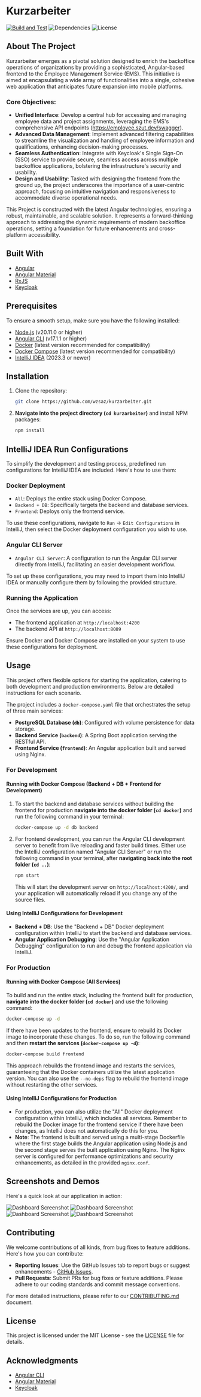 # Kurzarbeiter

[![Build and Test](https://github.com/wzsaz/Kurzarbeiter/actions/workflows/pipeline-build-test.yml/badge.svg)](https://github.com/wzsaz/Kurzarbeiter/actions/workflows/pipeline-build-test.yml)
![Dependencies](https://img.shields.io/badge/dependencies-up%20to%20date-brightgreen)
![License](https://img.shields.io/badge/license-MIT-green)

## About The Project

Kurzarbeiter emerges as a pivotal solution designed to enrich the backoffice operations of organizations by providing a sophisticated, Angular-based frontend to the Employee Management Service (EMS). This initiative is aimed at encapsulating a wide array of functionalities into a single, cohesive web application that anticipates future expansion into mobile platforms.

### Core Objectives:

- **Unified Interface**: Develop a central hub for accessing and managing employee data and project assignments, leveraging the EMS's comprehensive API endpoints (https://employee.szut.dev/swagger).
- **Advanced Data Management**: Implement advanced filtering capabilities to streamline the visualization and handling of employee information and qualifications, enhancing decision-making processes.
- **Seamless Authentication**: Integrate with Keycloak's Single Sign-On (SSO) service to provide secure, seamless access across multiple backoffice applications, bolstering the infrastructure's security and usability.
- **Design and Usability**: Tasked with designing the frontend from the ground up, the project underscores the importance of a user-centric approach, focusing on intuitive navigation and responsiveness to accommodate diverse operational needs.

This Project is constructed with the latest Angular technologies, ensuring a robust, maintainable, and scalable solution. It represents a forward-thinking approach to addressing the dynamic requirements of modern backoffice operations, setting a foundation for future enhancements and cross-platform accessibility.

## Built With

- [Angular](https://angular.dev/)
- [Angular Material](https://material.angular.io/)
- [RxJS](https://rxjs.dev/)
- [Keycloak](https://www.keycloak.org/)

## Prerequisites

To ensure a smooth setup, make sure you have the following installed:

- [Node.js](https://nodejs.org/en/download) (v20.11.0 or higher)
- [Angular CLI](https://angular.io/cli) (v17.1.1 or higher)
- [Docker](https://docs.docker.com/get-docker/) (latest version recommended for compatibility)
- [Docker Compose](https://docs.docker.com/compose/install/) (latest version recommended for compatibility)
- [IntelliJ IDEA](https://www.jetbrains.com/de-de/idea/download/?section=windows) (2023.3 or newer)

## Installation

1. Clone the repository:

   ```bash
   git clone https://github.com/wzsaz/kurzarbeiter.git
   ```

2. **Navigate into the project directory (`cd kurzarbeiter`)** and install NPM packages:

    ```bash
   npm install
   ```

## IntelliJ IDEA Run Configurations

To simplify the development and testing process, predefined run configurations for IntelliJ IDEA are included. Here's how to use them:

### Docker Deployment

- `All`: Deploys the entire stack using Docker Compose.
- `Backend + DB`: Specifically targets the backend and database services.
- `Frontend`: Deploys only the frontend service.

To use these configurations, navigate to `Run` -> `Edit Configurations` in IntelliJ, then select the Docker deployment configuration you wish to use.

### Angular CLI Server

- `Angular CLI Server`: A configuration to run the Angular CLI server directly from IntelliJ, facilitating an easier development workflow.

To set up these configurations, you may need to import them into IntelliJ IDEA or manually configure them by following the provided structure.

### Running the Application

Once the services are up, you can access:

- The frontend application at `http://localhost:4200`
- The backend API at `http://localhost:8089`

Ensure Docker and Docker Compose are installed on your system to use these configurations for deployment.

## Usage

This project offers flexible options for starting the application, catering to both development and production environments. Below are detailed instructions for each scenario.

The project includes a `docker-compose.yaml` file that orchestrates the setup of three main services:

- **PostgreSQL Database (`db`)**: Configured with volume persistence for data storage.
- **Backend Service (`backend`)**: A Spring Boot application serving the RESTful API.
- **Frontend Service (`frontend`)**: An Angular application built and served using Nginx.


### For Development

#### Running with Docker Compose (Backend + DB + Frontend for Development)

1. To start the backend and database services without building the frontend for production **navigate into the docker folder (`cd docker`)** and run the following command in your terminal:

   ```bash
   docker-compose up -d db backend
   ```

2. For frontend development, you can run the Angular CLI development server to benefit from live reloading and faster build times. Either use the IntelliJ configuration named "Angular CLI Server" or run the following command in your terminal, after **navigating back into the root folder (`cd ..`)**:

   ```bash
   npm start
   ```

   This will start the development server on `http://localhost:4200/`, and your application will automatically reload if you change any of the source files.

#### Using IntelliJ Configurations for Development

- **Backend + DB**: Use the "Backend + DB" Docker deployment configuration within IntelliJ to start the backend and database services.
- **Angular Application Debugging**: Use the "Angular Application Debugging" configuration to run and debug the frontend application via IntelliJ.

### For Production

#### Running with Docker Compose (All Services)

To build and run the entire stack, including the frontend built for production, **navigate into the docker folder (`cd docker`)** and use the following command:

```bash
docker-compose up -d
```

If there have been updates to the frontend, ensure to rebuild its Docker image to incorporate these changes. To do so, run the following command and then **restart the services (`docker-compose up -d`)**:

```bash
docker-compose build frontend
```

This approach rebuilds the frontend image and restarts the services, guaranteeing that the Docker containers utilize the latest application version. You can also use the `--no-deps` flag to rebuild the frontend image without restarting the other services.

#### Using IntelliJ Configurations for Production

- For production, you can also utilize the "All" Docker deployment configuration within IntelliJ, which includes all services. Remember to rebuild the Docker image for the frontend service if there have been changes, as IntelliJ does not automatically do this for you.
- **Note**: The frontend is built and served using a multi-stage Dockerfile where the first stage builds the Angular application using Node.js and the second stage serves the built application using Nginx. The Nginx server is configured for performance optimizations and security enhancements, as detailed in the provided `nginx.conf`.

## Screenshots and Demos

Here's a quick look at our application in action:

![Dashboard Screenshot](/.github/assets/keycloak.png)
![Dashboard Screenshot](/.github/assets/employees.png)
![Dashboard Screenshot](/.github/assets/editor.png)
![Dashboard Screenshot](/.github/assets/filter.png)

## Contributing

We welcome contributions of all kinds, from bug fixes to feature additions. Here's how you can contribute:

- **Reporting Issues**: Use the GitHub Issues tab to report bugs or suggest enhancements - [GitHub Issues](https://github.com/wzsaz/kurzarbeiter/issues).
- **Pull Requests**: Submit PRs for bug fixes or feature additions. Please adhere to our coding standards and commit message conventions.

For more detailed instructions, please refer to our [CONTRIBUTING.md](CONTRIBUTING.md) document.

## License

This project is licensed under the MIT License - see the [LICENSE](https://github.com/wzsaz/kurzarbeiter/blob/main/LICENSE) file for details.

## Acknowledgments

- [Angular CLI](https://github.com/angular/angular-cli)
- [Angular Material](https://material.angular.io/)
- [Keycloak](https://www.keycloak.org/)
